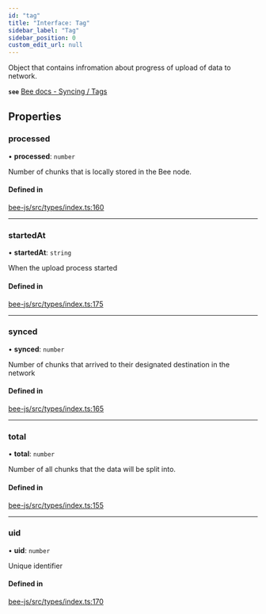 ```yaml
---
id: "tag"
title: "Interface: Tag"
sidebar_label: "Tag"
sidebar_position: 0
custom_edit_url: null
---
```


Object that contains infromation about progress of upload of data to network.

**`see`** [Bee docs - Syncing / Tags](https://docs.ethswarm.org/docs/access-the-swarm/syncing)

## Properties

### processed

• **processed**: `number`

Number of chunks that is locally stored in the Bee node.

#### Defined in

[bee-js/src/types/index.ts:160](https://github.com/ethersphere/bee-js/blob/6f227e1/src/types/index.ts#L160)

___

### startedAt

• **startedAt**: `string`

When the upload process started

#### Defined in

[bee-js/src/types/index.ts:175](https://github.com/ethersphere/bee-js/blob/6f227e1/src/types/index.ts#L175)

___

### synced

• **synced**: `number`

Number of chunks that arrived to their designated destination in the network

#### Defined in

[bee-js/src/types/index.ts:165](https://github.com/ethersphere/bee-js/blob/6f227e1/src/types/index.ts#L165)

___

### total

• **total**: `number`

Number of all chunks that the data will be split into.

#### Defined in

[bee-js/src/types/index.ts:155](https://github.com/ethersphere/bee-js/blob/6f227e1/src/types/index.ts#L155)

___

### uid

• **uid**: `number`

Unique identifier

#### Defined in

[bee-js/src/types/index.ts:170](https://github.com/ethersphere/bee-js/blob/6f227e1/src/types/index.ts#L170)
